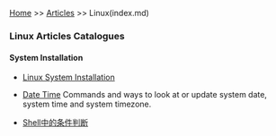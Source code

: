 [Home](../../index.md) >> [Articles](../index.md) >> Linux(index.md)

### Linux Articles Catalogues

#### System Installation

- [Linux System Installation](system-installation.md)

- [Date Time](date-time.md)
    Commands and ways to look at or update system date, system time and system timezone.

- [Shell中的条件判断](Shell中的条件判断.md)

